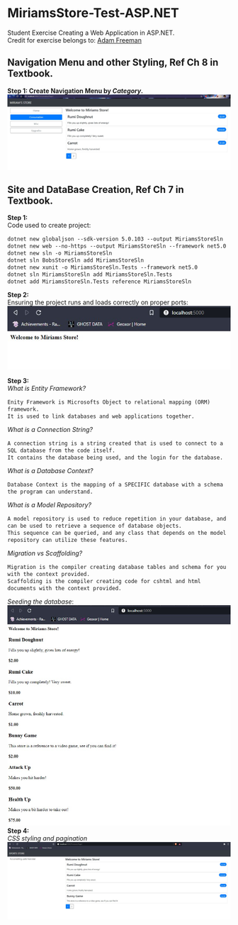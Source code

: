 # MiriamsStore-Test-ASP.NET<br>

Student Exercise Creating a Web Application in ASP.NET.<br>
Credit for exercise belongs to: [Adam Freeman](https://www.apress.com/gp/book/9781484254394)
<br>
## Navigation Menu and other Styling, Ref Ch 8 in Textbook.

**Step 1: Create Navigation Menu by *Category*.** <br>
![img](gitImages/Prog4.jpeg)
<br>

## Site and DataBase Creation, Ref Ch 7 in Textbook. 
**Step 1:**
<br>
Code used to create project:<br>
```
dotnet new globaljson --sdk-version 5.0.103 --output MiriamsStoreSln
dotnet new web --no-https --output MiriamsStoreSln --framework net5.0
dotnet new sln -o MiriamsStoreSln
dotnet sln BobsStoreSln add MiriamsStoreSln
dotnet new xunit -o MiriamsStoreSln.Tests --framework net5.0
dotnet sln MiriamsStoreSln add MiriamsStoreSln.Tests 
dotnet add MiriamsStoreSln.Tests reference MiriamsStoreSln 
```
**Step 2:**<br>
Ensuring the project runs and loads correctly on proper ports:<br>
![img](gitImages/Prog1.jpeg)


**Step 3:**<br>
*What is Entity Framework?*
```
Enity Framework is Microsofts Object to relational mapping (ORM) framework. 
It is used to link databases and web applications together.
```
*What is a Connection String?*
```
A connection string is a string created that is used to connect to a SQL database from the code itself.
It contains the database being used, and the login for the database.
```
*What is a Database Context?*
```
Database Context is the mapping of a SPECIFIC database with a schema the program can understand.
```
*What is a Model Repository?*
```
A model repository is used to reduce repetition in your database, and can be used to retrieve a sequence of database objects.
This sequence can be queried, and any class that depends on the model repository can utilize these features.
```
*Migration vs Scaffolding?*
```
Migration is the compiler creating database tables and schema for you with the context provided.
Scaffolding is the compiler creating code for cshtml and html documents with the context provided.
```
*Seeding the database*:<br>
![img](gitImages/Prog2.jpeg)
<br>
**Step 4:**<br>
*CSS styling and pagination*
![img](gitImages/Prog3.jpeg)
<br>
